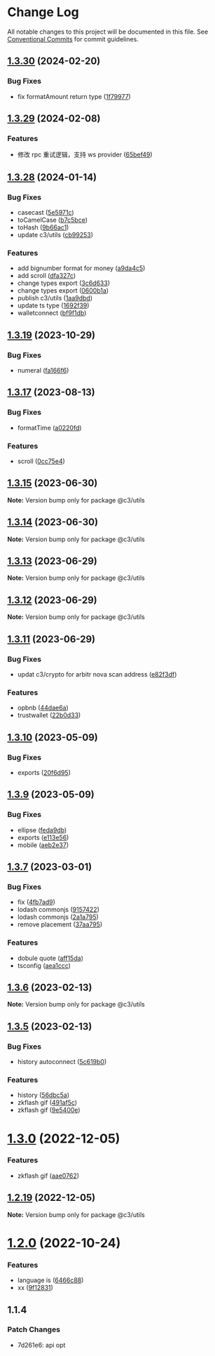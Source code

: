 # Change Log

All notable changes to this project will be documented in this file. See [Conventional Commits](https://conventionalcommits.org) for commit guidelines.

## [1.3.30](https://github.com/che3vinci/c3/compare/@c3/utils@1.3.29...@c3/utils@1.3.30) (2024-02-20)

### Bug Fixes

- fix formatAmount return type ([1f79977](https://github.com/che3vinci/c3/commit/1f7997770f4699282bb29c2024e608ea876b30a8))

## [1.3.29](https://github.com/che3vinci/c3/compare/@c3/utils@1.3.28...@c3/utils@1.3.29) (2024-02-08)

### Features

- 修改 rpc 重试逻辑，支持 ws provider ([65bef49](https://github.com/che3vinci/c3/commit/65bef49c49856bf95b45861291b530cbbca9e787))

## [1.3.28](https://github.com/che3vinci/c3/compare/@c3/utils@1.3.19...@c3/utils@1.3.28) (2024-01-14)

### Bug Fixes

- casecast ([5e5971c](https://github.com/che3vinci/c3/commit/5e5971ce5fdcc9f11d7462d361482a637832ac04))
- toCamelCase ([b7c5bce](https://github.com/che3vinci/c3/commit/b7c5bce73d41306727736e2cef3a0d21d6fdf27d))
- toHash ([9b66ac1](https://github.com/che3vinci/c3/commit/9b66ac1890304c55d9b8fa3637a9c04a7c5941b5))
- update c3/utils ([cb99253](https://github.com/che3vinci/c3/commit/cb99253a1827cda689e67e177ed06892a7e53a35))

### Features

- add bignumber format for money ([a9da4c5](https://github.com/che3vinci/c3/commit/a9da4c5ca23dcc78a4b66a2f273f680ac5a7a8d0))
- add scroll ([dfa327c](https://github.com/che3vinci/c3/commit/dfa327c6e13567ab86c993f71485c364e6f36414))
- change types export ([3c6d633](https://github.com/che3vinci/c3/commit/3c6d6333bb3dcb274f5839f46788faabc4c0ee2c))
- change types export ([0600b1a](https://github.com/che3vinci/c3/commit/0600b1ad92d365a6cce3da73e1b9d29cd7ada544))
- publish c3/utils ([1aa9dbd](https://github.com/che3vinci/c3/commit/1aa9dbd1e190b13e3ce7784ded15475586c7d9a0))
- update ts type ([1692f39](https://github.com/che3vinci/c3/commit/1692f394fe571d268ce0baf32b9ea3fd1200ef01))
- walletconnect ([bf9f1db](https://github.com/che3vinci/c3/commit/bf9f1db10229860aa588950d58f87e57f043ef28))

## [1.3.19](https://github.com/che3vinci/c3/compare/@c3/utils@1.3.17...@c3/utils@1.3.19) (2023-10-29)

### Bug Fixes

- numeral ([fa166f6](https://github.com/che3vinci/c3/commit/fa166f6ff590c739a9dc4e61728f1532af2a3367))

## [1.3.17](https://github.com/che3vinci/c3/compare/@c3/utils@1.3.15...@c3/utils@1.3.17) (2023-08-13)

### Bug Fixes

- formatTime ([a0220fd](https://github.com/che3vinci/c3/commit/a0220fd6e6e2fe10ec346f4c626709b3fc560f40))

### Features

- scroll ([0cc75e4](https://github.com/che3vinci/c3/commit/0cc75e4714469f1c129e926c1ce7dab9de92c50a))

## [1.3.15](https://github.com/che3vinci/c3/compare/@c3/utils@1.3.14...@c3/utils@1.3.15) (2023-06-30)

**Note:** Version bump only for package @c3/utils

## [1.3.14](https://github.com/che3vinci/c3/compare/@c3/utils@1.3.13...@c3/utils@1.3.14) (2023-06-30)

**Note:** Version bump only for package @c3/utils

## [1.3.13](https://github.com/che3vinci/c3/compare/@c3/utils@1.3.11...@c3/utils@1.3.13) (2023-06-29)

**Note:** Version bump only for package @c3/utils

## [1.3.12](https://github.com/che3vinci/c3/compare/@c3/utils@1.3.11...@c3/utils@1.3.12) (2023-06-29)

**Note:** Version bump only for package @c3/utils

## [1.3.11](https://github.com/che3vinci/c3/compare/@c3/utils@1.3.10...@c3/utils@1.3.11) (2023-06-29)

### Bug Fixes

- updat c3/crypto for arbitr nova scan address ([e82f3df](https://github.com/che3vinci/c3/commit/e82f3df5c569a6c3edfd3cb3fad1c24e7ab996ff))

### Features

- opbnb ([44dae6a](https://github.com/che3vinci/c3/commit/44dae6a59add039b26141b2261fbcfec5036a723))
- trustwallet ([22b0d33](https://github.com/che3vinci/c3/commit/22b0d3355784ae7aae7c9486b7621624fd0a7441))

## [1.3.10](https://github.com/che3vinci/c3/compare/@c3/utils@1.3.9...@c3/utils@1.3.10) (2023-05-09)

### Bug Fixes

- exports ([20f6d95](https://github.com/che3vinci/c3/commit/20f6d95b2abde328befe989e49dc2889a2a8c2bf))

## [1.3.9](https://github.com/che3vinci/c3/compare/@c3/utils@1.3.7...@c3/utils@1.3.9) (2023-05-09)

### Bug Fixes

- ellipse ([feda9db](https://github.com/che3vinci/c3/commit/feda9dbe7a5ed10232cac8aa66bd55d6a02d342e))
- exports ([e113e56](https://github.com/che3vinci/c3/commit/e113e56172b939439d4e073ae7e103bb1fa155d2))
- mobile ([aeb2e37](https://github.com/che3vinci/c3/commit/aeb2e372bc9f85ae8c3ceb924c9c369cb776e2b0))

## [1.3.7](https://github.com/che3vinci/c3/compare/@c3/utils@1.3.6...@c3/utils@1.3.7) (2023-03-01)

### Bug Fixes

- fix ([4fb7ad9](https://github.com/che3vinci/c3/commit/4fb7ad97fb60c417f543d7d5435827cc66c12c2d))
- lodash commonjs ([9157422](https://github.com/che3vinci/c3/commit/9157422a4a783a0d97a546a61c841aac7f43d4f0))
- lodash commonjs ([2a1a795](https://github.com/che3vinci/c3/commit/2a1a795bd4b83022369ac42d64fd07805eac6f79))
- remove placement ([37aa795](https://github.com/che3vinci/c3/commit/37aa795c00da2d4db23a351b40fe3fd0048b15e7))

### Features

- dobule quote ([aff15da](https://github.com/che3vinci/c3/commit/aff15dae3f43ca86185abd8ec257aef68cf8d41b))
- tsconfig ([aea1ccc](https://github.com/che3vinci/c3/commit/aea1ccc7d62652a10355425b024c4953ece0a95a))

## [1.3.6](https://github.com/che3vinci/c3/compare/@c3/utils@1.3.5...@c3/utils@1.3.6) (2023-02-13)

**Note:** Version bump only for package @c3/utils

## [1.3.5](https://github.com/che3vinci/c3/compare/@c3/utils@1.3.0...@c3/utils@1.3.5) (2023-02-13)

### Bug Fixes

- history autoconnect ([5c619b0](https://github.com/che3vinci/c3/commit/5c619b0f89fa10bc9318b969c4c5a65589d15d3b))

### Features

- history ([56dbc5a](https://github.com/che3vinci/c3/commit/56dbc5aeefb5f95cb77be1981e7b8fcfc8bbbd6f))
- zkflash gif ([491af5c](https://github.com/che3vinci/c3/commit/491af5c86e204eb64d62d5ff2b509e0b0e6f4484))
- zkflash gif ([9e5400e](https://github.com/che3vinci/c3/commit/9e5400ecd4c98a587826d086184150cb65c78038))

# [1.3.0](https://github.com/che3vinci/c3/compare/@c3/utils@1.2.18...@c3/utils@1.3.0) (2022-12-05)

### Features

- zkflash gif ([aae0762](https://github.com/che3vinci/c3/commit/aae0762161753d645be1458e8f0ace77cdbbb504))

## [1.2.19](https://github.com/che3vinci/c3/compare/@c3/utils@1.2.18...@c3/utils@1.2.19) (2022-12-05)

**Note:** Version bump only for package @c3/utils

# [1.2.0](https://github.com/che3vinci/c3/compare/@c3/utils@1.1.88...@c3/utils@1.2.0) (2022-10-24)

### Features

- language is ([6466c88](https://github.com/che3vinci/c3/commit/6466c88776c127413939be5da7b7f0654873e091))
- xx ([9f12831](https://github.com/che3vinci/c3/commit/9f12831bdba50ae133ec5fcd7e7cb5b26851e7e7))

## 1.1.4

### Patch Changes

- 7d261e6: api opt
